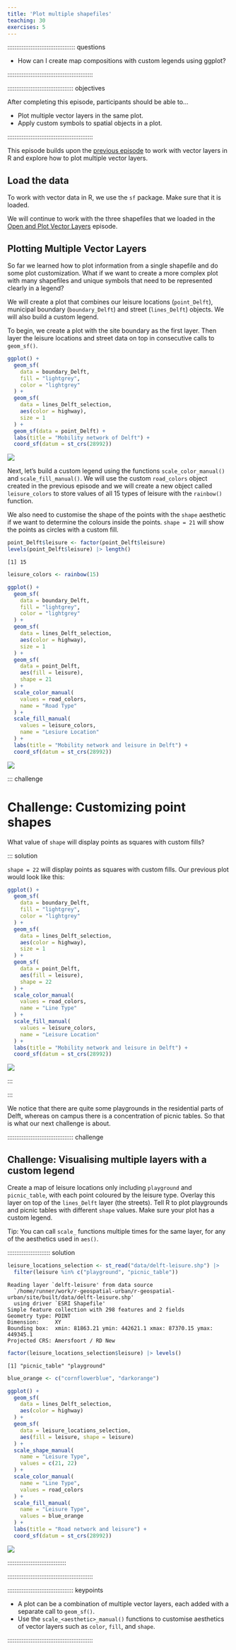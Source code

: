 ```yaml
---
title: 'Plot multiple shapefiles'
teaching: 30
exercises: 5
---
```




:::::::::::::::::::::::::::::::::::::: questions 

- How can I create map compositions with custom legends using ggplot?

::::::::::::::::::::::::::::::::::::::::::::::::

::::::::::::::::::::::::::::::::::::: objectives

After completing this episode, participants should be able to…

- Plot multiple vector layers in the same plot.
- Apply custom symbols to spatial objects in a plot.

::::::::::::::::::::::::::::::::::::::::::::::::

This episode builds upon the [previous episode](../episodes/10-explore-and-plot-by-vector-layer-attributes.Rmd) to work with vector layers in R and explore how to plot multiple vector layers.


## Load the data

To work with vector data in R, we use the `sf` package. Make sure that it is loaded.

We will continue to work with the three shapefiles that we loaded in the [Open and Plot Vector Layers](../episodes/09-open-and-plot-vector-layers.Rmd) episode.


## Plotting Multiple Vector Layers

So far we learned how to plot information from a single shapefile and do some plot customization. What if we want to create a more complex plot with many shapefiles and unique symbols that need to be represented clearly in a legend?

We will create a plot that combines our leisure locations (`point_Delft`), municipal boundary (`boundary_Delft`) and street (`lines_Delft`) objects. We will also build a custom legend.

To begin, we create a plot with the site boundary as the first layer. Then layer the leisure locations and street data on top in consecutive calls to `geom_sf()`.


``` r
ggplot() +
  geom_sf(
    data = boundary_Delft,
    fill = "lightgrey",
    color = "lightgrey"
  ) +
  geom_sf(
    data = lines_Delft_selection,
    aes(color = highway),
    size = 1
  ) +
  geom_sf(data = point_Delft) +
  labs(title = "Mobility network of Delft") +
  coord_sf(datum = st_crs(28992))
```

<img src="fig/11-plot-multiple-shape-files-rendered-plot-multiple-1.png" style="display: block; margin: auto;" />

Next, let’s build a custom legend using the functions `scale_color_manual()` and `scale_fill_manual()`. We will use the custom `road_colors` object created in the previous episode and we will create a new object called `leisure_colors` to store values of all 15 types of leisure with the `rainbow()` function. 

We also need to customise the shape of the points with the `shape` aesthetic if we want to determine the colours inside the points. `shape = 21` will show the points as circles with a custom fill.


``` r
point_Delft$leisure <- factor(point_Delft$leisure)
levels(point_Delft$leisure) |> length()
```

``` output
[1] 15
```

``` r
leisure_colors <- rainbow(15)

ggplot() +
  geom_sf(
    data = boundary_Delft,
    fill = "lightgrey",
    color = "lightgrey"
  ) +
  geom_sf(
    data = lines_Delft_selection,
    aes(color = highway),
    size = 1
  ) +
  geom_sf(
    data = point_Delft,
    aes(fill = leisure),
    shape = 21
  ) +
  scale_color_manual(
    values = road_colors,
    name = "Road Type"
  ) +
  scale_fill_manual(
    values = leisure_colors,
    name = "Lesiure Location"
  ) +
  labs(title = "Mobility network and leisure in Delft") +
  coord_sf(datum = st_crs(28992))
```

<img src="fig/11-plot-multiple-shape-files-rendered-plot-multiple2-1.png" style="display: block; margin: auto;" />

::: challenge

# Challenge: Customizing point shapes

What value of `shape` will display points as squares with custom fills?

::: solution

`shape = 22` will display points as squares with custom fills. Our previous plot would look like this:


``` r
ggplot() +
  geom_sf(
    data = boundary_Delft,
    fill = "lightgrey",
    color = "lightgrey"
  ) +
  geom_sf(
    data = lines_Delft_selection,
    aes(color = highway),
    size = 1
  ) +
  geom_sf(
    data = point_Delft,
    aes(fill = leisure),
    shape = 22
  ) +
  scale_color_manual(
    values = road_colors,
    name = "Line Type"
  ) +
  scale_fill_manual(
    values = leisure_colors,
    name = "Leisure Location"
  ) +
  labs(title = "Mobility network and leisure in Delft") +
  coord_sf(datum = st_crs(28992))
```

<img src="fig/11-plot-multiple-shape-files-rendered-plot-multiple3-1.png" style="display: block; margin: auto;" />

:::

:::

We notice that there are quite some playgrounds in the residential parts of Delft, whereas on campus there is a concentration of picnic tables. So that is what our next challenge is about.


::::::::::::::::::::::::::::::::::::: challenge 

## Challenge: Visualising multiple layers with a custom legend

Create a map of leisure locations only including `playground` and `picnic_table`, with each point coloured by the leisure type. Overlay this layer on top of the `lines_Delft` layer (the streets). Tell R to plot playgrounds and picnic tables with different `shape` values. Make sure your plot has a custom legend.

Tip: You can call `scale_` functions multiple times for the same layer, for any of the aesthetics used in `aes()`.

:::::::::::::::::::::::: solution 


``` r
leisure_locations_selection <- st_read("data/delft-leisure.shp") |>
  filter(leisure %in% c("playground", "picnic_table"))
```

``` output
Reading layer `delft-leisure' from data source 
  `/home/runner/work/r-geospatial-urban/r-geospatial-urban/site/built/data/delft-leisure.shp' 
  using driver `ESRI Shapefile'
Simple feature collection with 298 features and 2 fields
Geometry type: POINT
Dimension:     XY
Bounding box:  xmin: 81863.21 ymin: 442621.1 xmax: 87370.15 ymax: 449345.1
Projected CRS: Amersfoort / RD New
```


``` r
factor(leisure_locations_selection$leisure) |> levels()
```

``` output
[1] "picnic_table" "playground"  
```


``` r
blue_orange <- c("cornflowerblue", "darkorange")
```


``` r
ggplot() +
  geom_sf(
    data = lines_Delft_selection,
    aes(color = highway)
  ) +
  geom_sf(
    data = leisure_locations_selection,
    aes(fill = leisure, shape = leisure)
  ) +
  scale_shape_manual(
    name = "Leisure Type",
    values = c(21, 22)
  ) +
  scale_color_manual(
    name = "Line Type",
    values = road_colors
  ) +
  scale_fill_manual(
    name = "Leisure Type",
    values = blue_orange
  ) +
  labs(title = "Road network and leisure") +
  coord_sf(datum = st_crs(28992))
```

<img src="fig/11-plot-multiple-shape-files-rendered-plot-leisure-locations-1.png" style="display: block; margin: auto;" />

:::::::::::::::::::::::::::::::::

::::::::::::::::::::::::::::::::::::::::::::::::


::::::::::::::::::::::::::::::::::::: keypoints 

- A plot can be a combination of multiple vector layers, each added with a separate call to `geom_sf()`.
- Use the `scale_<aesthetic>_manual()` functions to customise aesthetics of vector layers such as `color`, `fill`, and `shape`.

::::::::::::::::::::::::::::::::::::::::::::::::

